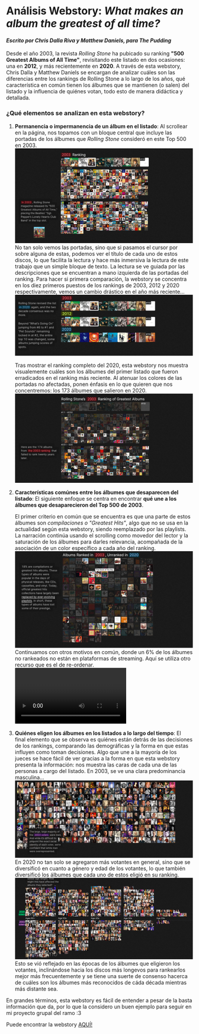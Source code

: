 # Análisis Webstory: *What makes an album the greatest of all time?*
#### *Escrito por Chris Dalla Riva y Matthew Daniels, para The Pudding* 

 Desde el año 2003, la revista *Rolling Stone* ha pubicado su ranking **"500 Greatest Albums of All Time"**, revisitando este listado en dos ocasiones: una en **2012**, y más recientemente en **2020**. A través de esta webstory, Chris Dalla y Matthew Daniels se encargan de analizar cuáles son las diferencias entre los rankings de Rolling Stone a lo largo de los años, qué característica en común tienen los álbumes que se mantienen (o salen) del listado y la influencia de quiénes votan, todo esto de manera didáctica y detallada. 

### ¿Qué elementos se analizan en esta webstory? 
1. **Permanencia o impermanencia de un álbum en el listado**: Al scrollear en la página, nos topamos con un bloque central que incluye las portadas de los álbumes que *Rolling Stone* consideró en este Top 500 en 2003. <img src="./images /2003-ranking.png"> 
    No tan solo vemos las portadas, sino que si pasamos el cursor por sobre alguna de estas, podemos ver el título de cada uno de estos discos, lo que facilita la lectura y hace más inmersiva la lectura de este trabajo que un simple bloque de texto. La lectura se ve guiada por las descripciones que se encuentran a mano izquierda de las portadas del ranking.
    Para hacer si primera comparación, la webstory se concentra en los diez primeros puestos de los rankings de 2003, 2012 y 2020 respectivamente, vemos un cambio drástico en el año más reciente... <img src="./images /comparison-rankings.png"> 

    Tras mostrar el ranking completo del 2020, esta webstory nos muestra visualemente cuáles son los álbumes del primer listado que fueron erradicados en el ranking más reciente. Al atenuar los colores de las portadas no afectadas, ponen énfasis en lo que quieren que nos concentremos: los 173 álbumes que salieron en 2020. <img src="./images /albums-didnt-make-it-2003.png"> 



2. **Características comúnes entre los álbumes que desaparecen del listado**: El siguiente enfoque se centra en encontrar **qué une a los álbumes que desaparecieron del Top 500 de 2003**. 
    
    El primer criterio en común que se encuentra es que una parte de estos álbumes son *compilaciones o "Greatest Hits"*, algo que no se usa en la actualidad según esta webstory, siendo reemplazado por las playlists. La narración continúa usando el scrolling como movedor del lector y la saturación de los álbumes para darles relevancia, acompañada de la asociación de un color específico a cada año del ranking. <img src="./images /no-rankeados-1.png"> 
    Continuamos con otros motivos en común, donde un 6% de los álbumes no rankeados no están en plataformas de streaming. Aquí se utiliza otro recurso que es el de re-ordenar. <video src="./VIDEO/NO-EN-PLATAFORMAS.mp4"> 



3. **Quiénes eligen los álbumes en los listados a lo largo del tiempo**: El final elemento que se observa es quiénes están detrás de las decisiones de los rankings, comparando las demográficas y la forma en que estas influyen como toman decisiones.
    Algo que une a la mayoría de los jueces se hace fácil de ver gracias a la forma en que esta webstory presenta la información: nos muestra las caras de cada una de las personas a cargo del listado. En 2003, se ve una clara predominancia masculina... <img src="./images /jueces.png"> 
    En 2020 no tan solo se agregaron más votantes en general, sino que se diversificó en cuanto a género y edad de los votantes, lo que también diversificó los álbumes que cada uno de estos eligió en su ranking. <img src="./images /edades.png"> 
    Esto se vió reflejado en las épocas de los álbumes que eligieron los votantes, inclinándose hacia los discos más longevos para rankearlos mejor más frecuentemente y se tiene una suerte de consenso hacerca de cuáles son los álbumes más reconocidos de cáda década mientras más distante sea. 


En grandes términos, esta webstory es fácil de entender a pesar de la basta información que da, por lo que la considero un buen ejemplo para seguir en mi proyecto grupal del ramo :3 

Puede encontrar la webstory <a href="https://pudding.cool/2024/03/greatest-music/"> AQUÍ! <a>